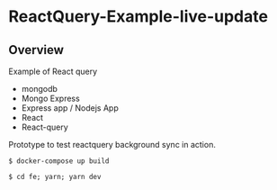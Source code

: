 # ReactQuery-Example-live-update

## Overview
Example of React query
- mongodb
- Mongo Express
- Express app / Nodejs App
- React
- React-query

Prototype to test reactquery background sync in action.

```
$ docker-compose up build
```

```
$ cd fe; yarn; yarn dev
```
